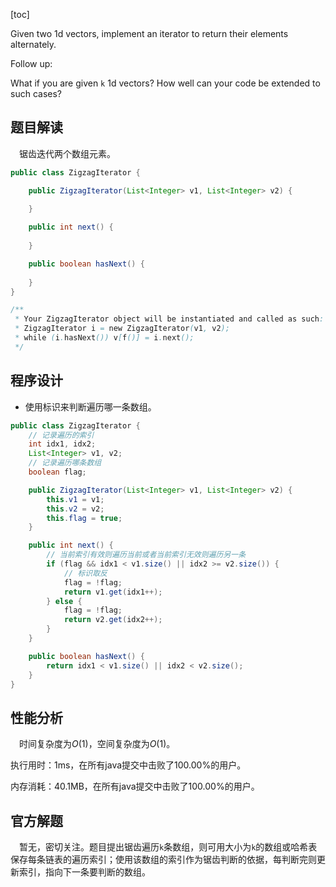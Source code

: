 [toc]

Given two 1d vectors, implement an iterator to return their elements alternately.



Follow up:

What if you are given `k` 1d vectors? How well can your code be extended to such cases?



## 题目解读

&emsp;锯齿迭代两个数组元素。

```java
public class ZigzagIterator {

    public ZigzagIterator(List<Integer> v1, List<Integer> v2) {
        
    }

    public int next() {
        
    }

    public boolean hasNext() {
        
    }
}

/**
 * Your ZigzagIterator object will be instantiated and called as such:
 * ZigzagIterator i = new ZigzagIterator(v1, v2);
 * while (i.hasNext()) v[f()] = i.next();
 */
```

## 程序设计

* 使用标识来判断遍历哪一条数组。

```java
public class ZigzagIterator {
    // 记录遍历的索引
    int idx1, idx2;
    List<Integer> v1, v2;
    // 记录遍历哪条数组
    boolean flag;

    public ZigzagIterator(List<Integer> v1, List<Integer> v2) {
        this.v1 = v1;
        this.v2 = v2;
        this.flag = true;
    }

    public int next() {
        // 当前索引有效则遍历当前或者当前索引无效则遍历另一条
        if (flag && idx1 < v1.size() || idx2 >= v2.size()) {
            // 标识取反
            flag = !flag;
            return v1.get(idx1++);
        } else {
            flag = !flag;
            return v2.get(idx2++);
        }
    }

    public boolean hasNext() {
        return idx1 < v1.size() || idx2 < v2.size();
    }
}
```

## 性能分析

&emsp;时间复杂度为$O(1)$，空间复杂度为$O(1)$。

执行用时：1ms，在所有java提交中击败了100.00%的用户。

内存消耗：40.1MB，在所有java提交中击败了100.00%的用户。

## 官方解题

&emsp;暂无，密切关注。题目提出锯齿遍历`k`条数组，则可用大小为`k`的数组或哈希表保存每条链表的遍历索引；使用该数组的索引作为锯齿判断的依据，每判断完则更新索引，指向下一条要判断的数组。